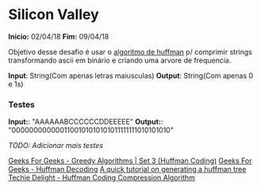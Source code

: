 # Silicon Valley

**Inicio:** 02/04/18
**Fim:** 09/04/18

Objetivo desse desafio é usar o [algoritmo de huffman](https://web.stanford.edu/class/archive/cs/cs106b/cs106b.1126/handouts/220%20Huffman%20Encoding.pdf) p/ comprimir strings transformando ascii em binário e criando uma arvore de frequencia.

**Input**: String(Com apenas letras maiusculas)
**Output**: String(Com apenas 0 e 1s)

### Testes

**Input:**: "AAAAAABCCCCCCDDEEEEE"
**Output:**: "0000000000001100101010101011111111010101010"

*TODO: Adicionar mais testes*

[Geeks For Geeks - Greedy Algorithms | Set 3 (Huffman Coding)](https://www.geeksforgeeks.org/greedy-algorithms-set-3-huffman-coding/)
[Geeks For Geeks - Huffman Decoding](https://www.geeksforgeeks.org/huffman-decoding/)
[A quick tutorial on generating a huffman tree](https://www.siggraph.org/education/materials/HyperGraph/video/mpeg/mpegfaq/huffman_tutorial.html)
[Techie Delight - Huffman Coding Compression Algorithm](http://www.techiedelight.com/huffman-coding/)